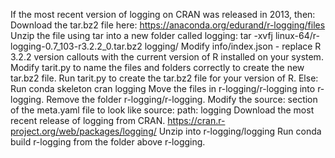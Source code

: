 If the most recent version of logging on CRAN was released in 2013, then:
    Download the tar.bz2 file here: https://anaconda.org/edurand/r-logging/files
    Unzip the file using tar into a new folder called logging: tar -xvfj linux-64/r-logging-0.7_103-r3.2.2_0.tar.bz2 logging/
    Modify info/index.json - replace R 3.2.2 version callouts with the current version of R installed on your system.
    Modify tarit.py to name the files and folders correctly to create the new tar.bz2 file.
    Run tarit.py to create the tar.bz2 file for your version of R.
Else:
    Run conda skeleton cran logging
    Move the files in r-logging/r-logging into r-logging.  Remove the folder r-logging/r-logging.
    Modify the source: section of the meta.yaml file to look like
            source:
              path: logging
    Download the most recent release of logging from CRAN. https://cran.r-project.org/web/packages/logging/
    Unzip into r-logging/logging
    Run conda build r-logging from the folder above r-logging.
